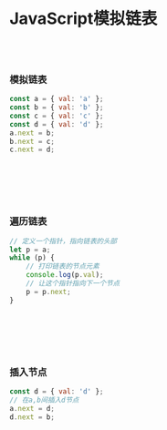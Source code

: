 # JavaScript模拟链表

<br></br>


### 模拟链表

```javascript
const a = { val: 'a' };
const b = { val: 'b' };
const c = { val: 'c' };
const d = { val: 'd' };
a.next = b;
b.next = c;
c.next = d;
```

<br></br>
<br></br>




### 遍历链表

```javascript
// 定义一个指针，指向链表的头部
let p = a;
while (p) {
    // 打印链表的节点元素
    console.log(p.val);
    // 让这个指针指向下一个节点
    p = p.next;
}
```

<br></br>
<br></br>




### 插入节点

```javascript
const d = { val: 'd' };
// 在a,b间插入d节点
a.next = d;
d.next = b;
```
